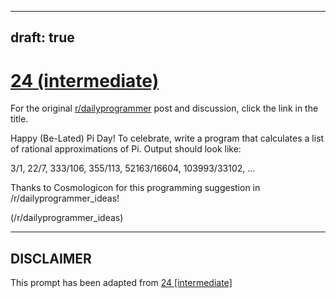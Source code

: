 ---
draft: true
----

# [24 (intermediate)](https://www.reddit.com/r/dailyprogrammer/comments/qx025/3142012_challenge_24_intermediate/)

For the original [r/dailyprogrammer](https://www.reddit.com/r/dailyprogrammer/) post and discussion, click the link in the title.

Happy (Be-Lated) Pi Day!  To celebrate, write a program that calculates a list of rational approximations of Pi.  Output should look like:

3/1, 22/7, 333/106, 355/113, 52163/16604, 103993/33102, ...

Thanks to Cosmologicon for this programming suggestion in /r/dailyprogrammer_ideas!

(/r/dailyprogrammer_ideas)

----
## **DISCLAIMER**
This prompt has been adapted from [24 [intermediate]](https://www.reddit.com/r/dailyprogrammer/comments/qx025/3142012_challenge_24_intermediate/
)

